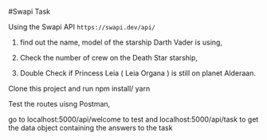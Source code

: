 #Swapi Task

Using the Swapi API `https://swapi.dev/api/`

1. find out the name, model of the starship Darth Vader is using,

2. Check the number of crew on the Death Star starship,

3. Double Check if Princess Leia ( Leia Organa ) is still on planet Alderaan.

Clone this project and run npm install/ yarn

Test the routes uisng Postman,

go to localhost:5000/api/welcome to test and localhost:5000/api/task to get the data object containing the answers to the task
